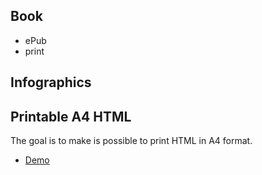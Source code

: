 ## Book

* ePub
* print

## Infographics


## Printable A4 HTML

The goal is to make is possible to print HTML in A4 format.

* [Demo](http://jsfiddle.net/2wk6Q/3/)
